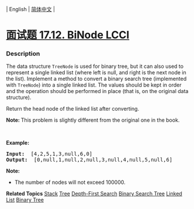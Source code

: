 | English | [简体中文](README.md) |

# [面试题 17.12. BiNode LCCI](https://leetcode-cn.com/problems/binode-lcci)
 ### Description
<p>The data structure&nbsp;<code>TreeNode</code>&nbsp;is used for binary tree, but it can also used to represent a single linked list (where left is null, and right is the next node in the list). Implement a method to convert a binary search tree (implemented with <code>TreeNode</code>) into a single&nbsp;linked list. The values should be kept in order and the operation should be performed in place (that is, on the original data structure).</p>

<p>Return the head node of the linked list after converting.</p>

<p><b>Note:&nbsp;</b>This problem is slightly different from the original one in the book.</p>

<p>&nbsp;</p>

<p><strong>Example: </strong></p>

<pre>
<strong>Input: </strong> [4,2,5,1,3,null,6,0]
<strong>Output: </strong> [0,null,1,null,2,null,3,null,4,null,5,null,6]
</pre>

<p><strong>Note: </strong></p>

<ul>
	<li>The number of nodes will not exceed&nbsp;100000.</li>
</ul>

**Related Topics**  [Stack](https://leetcode-cn.com/tag/stack) [Tree](https://leetcode-cn.com/tag/tree) [Depth-First Search](https://leetcode-cn.com/tag/depth-first-search) [Binary Search Tree](https://leetcode-cn.com/tag/binary-search-tree) [Linked List](https://leetcode-cn.com/tag/linked-list) [Binary Tree](https://leetcode-cn.com/tag/binary-tree) 